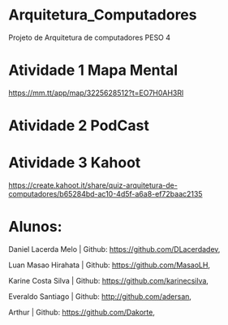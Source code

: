 # Arquitetura_Computadores

Projeto de Arquitetura de computadores PESO 4

# Atividade 1 Mapa Mental

https://mm.tt/app/map/3225628512?t=EO7H0AH3Rl

# Atividade 2 PodCast

# Atividade 3 Kahoot

https://create.kahoot.it/share/quiz-arquitetura-de-computadores/b65284bd-ac10-4d5f-a6a8-ef72baac2135

# Alunos:

Daniel Lacerda Melo | Github: https://github.com/DLacerdadev,

Luan Masao Hirahata | Github: https://github.com/MasaoLH,

Karine Costa Silva | Github: https://github.com/karinecsilva,

Everaldo Santiago | Github: http://github.com/adersan,

Arthur | Github: https://github.com/Dakorte,

